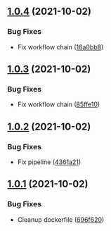 ## [1.0.4](https://github.com/stenic/sadpandaops/compare/v1.0.3...v1.0.4) (2021-10-02)


### Bug Fixes

* Fix workflow chain ([16a0bb8](https://github.com/stenic/sadpandaops/commit/16a0bb8a27923c2493d9672a49cecf8d8be8f9ed))

## [1.0.3](https://github.com/stenic/sadpandaops/compare/v1.0.2...v1.0.3) (2021-10-02)


### Bug Fixes

* Fix workflow chain ([85ffe10](https://github.com/stenic/sadpandaops/commit/85ffe10c86d5725b0c4167b52e78888ffbf027f7))

## [1.0.2](https://github.com/stenic/sadpandaops/compare/v1.0.1...v1.0.2) (2021-10-02)


### Bug Fixes

* Fix pipeline ([4361a21](https://github.com/stenic/sadpandaops/commit/4361a217a4e1b13bc6571d9526c50753e4405add))

## [1.0.1](https://github.com/stenic/sadpandaops/compare/v1.0.0...v1.0.1) (2021-10-02)


### Bug Fixes

* Cleanup dockerfile ([696f620](https://github.com/stenic/sadpandaops/commit/696f620963146f4bbf9897b8221f218ff59babf9))
